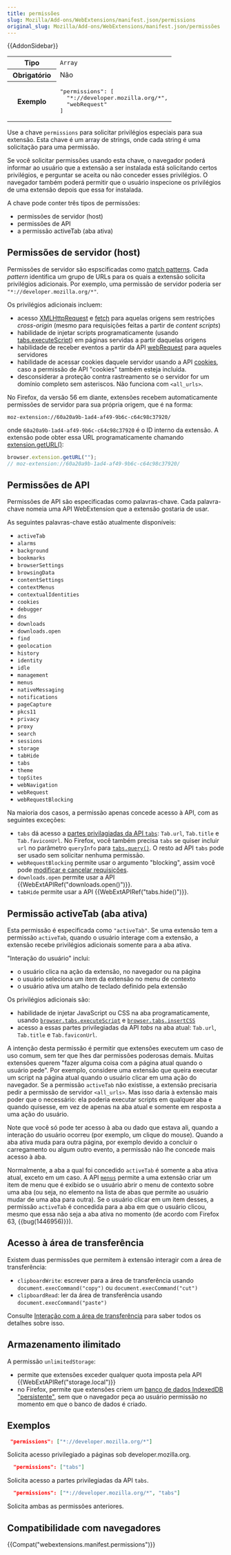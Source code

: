 ```yaml
---
title: permissões
slug: Mozilla/Add-ons/WebExtensions/manifest.json/permissions
original_slug: Mozilla/Add-ons/WebExtensions/manifest.json/permissões
---
```


{{AddonSidebar}}

<table class="fullwidth-table standard-table">
  <tbody>
    <tr>
      <th scope="row" style="width: 30%">Tipo</th>
      <td><code>Array</code></td>
    </tr>
    <tr>
      <th scope="row">Obrigatório</th>
      <td>Não</td>
    </tr>
    <tr>
      <th scope="row">Exemplo</th>
      <td>
        <pre class="brush: json no-line-numbers">
"permissions": [
  "*://developer.mozilla.org/*",
  "webRequest"
]</pre
        >
      </td>
    </tr>
  </tbody>
</table>

Use a chave `permissions` para solicitar privilégios especiais para sua extensão. Esta chave é um array de strings, onde cada string é uma solicitação para uma permissão.

Se você solicitar permissões usando esta chave, o navegador poderá informar ao usuário que a extensão a ser instalada está solicitando certos privilégios, e perguntar se aceita ou não conceder esses privilégios. O navegador também poderá permitir que o usuário inspecione os privilégios de uma extensão depois que essa for instalada.

A chave pode conter três tipos de permissões:

- permissões de servidor (host)
- permissões de API
- a permissão activeTab (aba ativa)

## Permissões de servidor (host)

Permissões de servidor são espscificadas como [match patterns](/pt-BR/docs/Mozilla/Add-ons/WebExtensions/Match_patterns). Cada _pattern_ identifica um grupo de URLs para os quais a extensão solicita privilégios adicionais. Por exemplo, uma permissão de servidor poderia ser `"*://developer.mozilla.org/*"`.

Os privilégios adicionais incluem:

- acesso [XMLHttpRequest](/pt-BR/docs/Web/API/XMLHttpRequest) e [fetch](/pt-BR/docs/Web/API/Fetch_API) para aquelas origens sem restrições _cross-origin_ (mesmo para requisições feitas a partir de _content scripts_)
- habilidade de injetar scripts programaticamente (usando [tabs.executeScript](/pt-BR/docs/Mozilla/Add-ons/WebExtensions/API/tabs/executeScript)) em páginas servidas a partir daquelas origens
- habilidade de receber eventos a partir da API [webRequest](/pt-BR/docs/Mozilla/Add-ons/WebExtensions/API/webRequest) para aqueles servidores
- habilidade de acessar cookies daquele servidor usando a API [cookies](/pt-BR/Add-ons/WebExtensions/API/cookies), caso a permissão de API "cookies" também esteja incluída.
- desconsiderar a proteção contra rastreamento se o servidor for um domínio completo sem asteriscos. Não funciona com `<all_urls>`.

No Firefox, da versão 56 em diante, extensões recebem automaticamente permissões de servidor para sua própria origem, que é na forma:

```
moz-extension://60a20a9b-1ad4-af49-9b6c-c64c98c37920/
```

onde `60a20a9b-1ad4-af49-9b6c-c64c98c37920` é o ID interno da extensão. A extensão pode obter essa URL programaticamente chamando [extension.getURL()](/pt-BR/docs/Mozilla/Add-ons/WebExtensions/API/extension/getURL):

```js
browser.extension.getURL("");
// moz-extension://60a20a9b-1ad4-af49-9b6c-c64c98c37920/
```

## Permissões de API

Permissões de API são especificadas como palavras-chave. Cada palavra-chave nomeia uma API WebExtension que a extensão gostaria de usar.

As seguintes palavras-chave estão atualmente disponíveis:

- `activeTab`
- `alarms`
- `background`
- `bookmarks`
- `browserSettings`
- `browsingData`
- `contentSettings`
- `contextMenus`
- `contextualIdentities`
- `cookies`
- `debugger`
- `dns`
- `downloads`
- `downloads.open`
- `find`
- `geolocation`
- `history`
- `identity`
- `idle`
- `management`
- `menus`
- `nativeMessaging`
- `notifications`
- `pageCapture`
- `pkcs11`
- `privacy`
- `proxy`
- `search`
- `sessions`
- `storage`
- `tabHide`
- `tabs`
- `theme`
- `topSites`
- `webNavigation`
- `webRequest`
- `webRequestBlocking`

Na maioria dos casos, a permissão apenas concede acesso à API, com as seguintes exceções:

- `tabs` dá acesso a [partes privilagiadas da API `tabs`](/pt-BR/Add-ons/WebExtensions/API/tabs): `Tab.url`, `Tab.title` e `Tab.faviconUrl`. No Firefox, você também precisa `tabs` se quiser incluir `url` no parâmetro `queryInfo` para [`tabs.query()`](/pt-BR/docs/Mozilla/Add-ons/WebExtensions/API/tabs/query). O resto ad API `tabs` pode ser usado sem solicitar nenhuma permissão.
- `webRequestBlocking` permite usar o argumento "blocking", assim você pode [modificar e cancelar requisições](/pt-BR/Add-ons/WebExtensions/API/WebRequest).
- `downloads.open` permite usar a API {{WebExtAPIRef("downloads.open()")}}.
- `tabHide` permite usar a API {{WebExtAPIRef("tabs.hide()")}}.

## Permissão activeTab (aba ativa)

Esta permissão é especificada como `"activeTab"`. Se uma extensão tem a permissão `activeTab`, quando o usuário interage com a extensão, a extensão recebe privilégios adicionais somente para a aba ativa.

"Interação do usuário" inclui:

- o usuário clica na ação da extensão, no navegador ou na página
- o usuário seleciona um item da extensão no menu de contexto
- o usuário ativa um atalho de teclado definido pela extensão

Os privilégios adicionais são:

- habilidade de injetar JavaScript ou CSS na aba programaticamente, usando [`browser.tabs.executeScript`](/pt-BR/Add-ons/WebExtensions/API/tabs/executeScript) e [`browser.tabs.insertCSS`](/pt-BR/Add-ons/WebExtensions/API/tabs/insertCSS)
- acesso a essas partes privilegiadas da API _tabs_ na aba atual: `Tab.url`, `Tab.title` e `Tab.faviconUrl`.

A intenção desta permissão é permitir que extensões executem um caso de uso comum, sem ter que lhes dar permissões poderosas demais. Muitas extensões querem "fazer alguma coisa com a página atual quando o usuário pede". Por exemplo, considere uma extensão que queira executar um script na página atual quando o usuário clicar em uma ação do navegador. Se a permissão `activeTab` não existisse, a extensão precisaria pedir a permissão de servidor `<all_urls>`. Mas isso daria à extensão mais poder que o necessário: ela poderia executar scripts em qualquer aba e quando quisesse, em vez de apenas na aba atual e somente em resposta a uma ação do usuário.

Note que você só pode ter acesso à aba ou dado que estava ali, quando a interação do usuário ocorreu (por exemplo, um clique do mouse). Quando a aba ativa muda para outra página, por exemplo devido a concluir o carregamento ou algum outro evento, a permissão não lhe concede mais acesso à aba.

Normalmente, a aba a qual foi concedido `activeTab` é somente a aba ativa atual, exceto em um caso. A API [`menus`](/pt-BR/docs/Mozilla/Add-ons/WebExtensions/API/menus) permite a uma extensão criar um item de menu que é exibido se o usuário abrir o menu de contexto sobre uma aba (ou seja, no elemento na lista de abas que permite ao usuário mudar de uma aba para outra). Se o usuário clicar em um item desses, a permissão `activeTab` é concedida para a aba em que o usuário clicou, mesmo que essa não seja a aba ativa no momento (de acordo com Firefox 63, {{bug(1446956)}}).

## Acesso à área de transferência

Existem duas permissões que permitem à extensão interagir com a área de transferência:

- `clipboardWrite`: escrever para a área de transferência usando `document.execCommand("copy")` ou `document.execCommand("cut")`
- `clipboardRead`: ler da área de transferência usando `document.execCommand("paste")`

Consulte [Interação com a área de transferência](/pt-BR/docs/Mozilla/Add-ons/WebExtensions/Interact_with_the_clipboard) para saber todos os detalhes sobre isso.

## Armazenamento ilimitado

A permissão `unlimitedStorage`:

- permite que extensões exceder qualquer quota imposta pela API {{WebExtAPIRef("storage.local")}}
- no Firefox, permite que extensões criem um [banco de dados IndexedDB "persistente"](/pt-BR/docs/Web/API/IndexedDB_API/Browser_storage_limits_and_eviction_criteria#Firefox_specifics), sem que o navegador peça ao usuário permissão no momento em que o banco de dados é criado.

## Exemplos

```json
 "permissions": ["*://developer.mozilla.org/*"]
```

Solicita acesso privilegiado a páginas sob developer.mozilla.org.

```json
  "permissions": ["tabs"]
```

Solicita acesso a partes privilegiadas da API `tabs`.

```json
  "permissions": ["*://developer.mozilla.org/*", "tabs"]
```

Solicita ambas as permissões anteriores.

## Compatibilidade com navegadores

{{Compat("webextensions.manifest.permissions")}}
